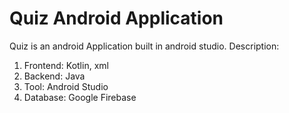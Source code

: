 # Quiz Android Application

Quiz is an android Application built in android studio.
Description:
1. Frontend: Kotlin, xml
2. Backend: Java
3. Tool: Android Studio
4. Database: Google Firebase
